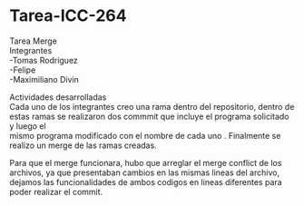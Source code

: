 # Tarea-ICC-264
Tarea Merge<br/>
Integrantes<br/>
-Tomas Rodriguez<br/>
-Felipe<br/>
-Maximiliano Divin<br/>

Actividades desarrolladas<br/>
Cada uno de los integrantes creo una rama dentro del repositorio, dentro de estas ramas se realizaron dos commmit que incluye el programa solicitado y luego el<br/> mismo programa modificado con el nombre de cada uno . Finalmente se realizo un merge de las ramas creadas.

Para que el merge funcionara, hubo que arreglar el merge conflict de los archivos, ya que presentaban cambios en las mismas lineas del archivo, dejamos las funcionalidades de ambos codigos en lineas diferentes para poder realizar el commit. 
